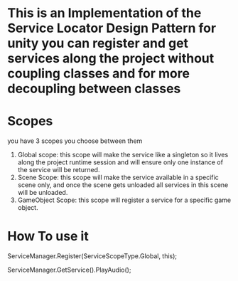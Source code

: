 # This is an Implementation of the Service Locator Design Pattern for unity you can register and get services along the project without coupling classes and for more decoupling between classes 

# Scopes
you have 3 scopes you choose between them 
1. Global scope: this scope will make the service like a singleton so it lives along the project runtime session and will ensure only one instance of the service will be returned.
2. Scene Scope: this scope will make the service available in a specific scene only, and once the scene gets unloaded all services in this scene will be unloaded.
3. GameObject Scope: this scope will register a service for a specific game object.

# How To use it 
ServiceManager.Register<IAudioManager>(ServiceScopeType.Global, this);

ServiceManager.GetService<IAudioManager>().PlayAudio();
